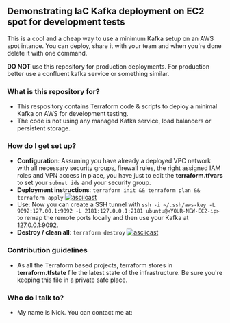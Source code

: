 ## Demonstrating IaC Kafka deployment on EC2 spot for development tests 
This is a cool and a cheap way to use a minimum Kafka setup on an AWS spot intance. You can deploy, share it with your team and when you're done delete it with one command.

**DO NOT** use this repository for production deployments. For production better use a confluent kafka service or something similar.
### What is this repository for?

* This respository contains Terraform code & scripts to deploy a minimal Kafka on AWS for development testing.
* The code is not using any managed Kafka service, load balancers or persistent storage.

### How do I get set up?

* **Configuration**: Assuming you have already a deployed VPC network with all necessary security groups, firewall rules, the right assigned IAM roles and VPN access in place, you have just to edit the **terraform.tfvars** to set your ```subnet ids``` and your security group.
* **Deployment instructions**: ```terraform init && terraform plan && terraform apply```
[![asciicast](https://asciinema.org/a/FT26sm1HasdVGJAnwRVdvdVat.png)](https://asciinema.org/a/FT26sm1HasdVGJAnwRVdvdVat)
* Use: Now you can create a SSH tunnel with ```ssh -i ~/.ssh/aws-key -L 9092:127.00.1:9092 -L 2181:127.0.0.1:2181 ubuntu@<YOUR-NEW-EC2-ip>``` to remap the remote ports locally and then use your Kafka at 127.0.0.1:9092.
* **Destroy / clean all**: 
  ```terraform destroy```
[![asciicast](https://asciinema.org/a/qfI7tGlamMVewwriyU2Xq4PAj.png)](https://asciinema.org/a/qfI7tGlamMVewwriyU2Xq4PAj)

### Contribution guidelines

* As all the Terraform based projects, terraform stores in **terraform.tfstate** file the latest state of the infrastructure. Be sure you're keeping this file in a private safe place.

### Who do I talk to?

* My name is Nick. You can contact me at: 
